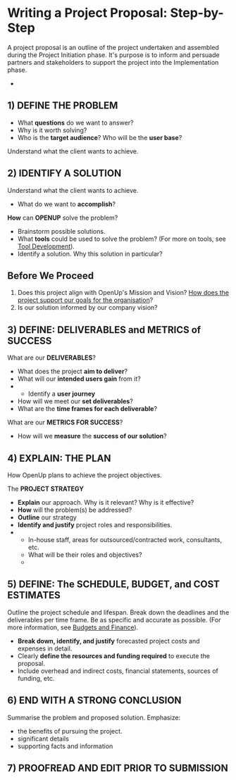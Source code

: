 # Writing a Project Proposal: Step-by-Step

A project proposal is an outline of the project undertaken and assembled during the Project Initiation phase. It's purpose is to inform and persuade partners and stakeholders to support the project into the Implementation phase. 



* 
## 1\) DEFINE THE PROBLEM

* What **questions** do we want to answer? 
* Why is it worth solving? 
* Who is the **target audience**? Who will be the **user base**? 

Understand what the client wants to achieve. 

## 2\) IDENTIFY A SOLUTION

Understand what the client wants to achieve. 

* What do we want to **accomplish**? 

**How** can **OPENUP** solve the problem? 

* Brainstorm possible solutions. 
* What **tools** could be used to solve the problem? \(For more on tools, see [Tool Development](../../how-we-work/tool-development/)\).
* Identify a solution. Why this solution in particular? 

## Before We Proceed

1. Does this project align with OpenUp's Mission and Vision? [How does the project support our goals for the organisation](openups-mission.md#how-projects-support-our-mission)? 
2. Is our solution informed by our company vision? 

## 3\) DEFINE: DELIVERABLES and METRICS of SUCCESS

What are our **DELIVERABLES**? 

* What does the project **aim to deliver**? 
* What will our **intended users gain** from it? 
* * Identify a **user journey**
* How will we meet our **set deliverables**? 
* What are the **time frames for each deliverable**? 

What are our **METRICS FOR SUCCESS**? 

* How will we **measure** the **success of our solution**? 

## 4\) EXPLAIN: THE PLAN

How OpenUp plans to achieve the project objectives.

The **PROJECT STRATEGY**

* **Explain** our approach. Why is it relevant? Why is it effective? 
* **How** will the problem\(s\) be addressed?
* **Outline** our strategy
* **Identify and justify** project roles and responsibilities.
* * In-house staff, areas for outsourced/contracted work, consultants, etc. 
  * What will be their roles and objectives? 
  * 



## 5\) DEFINE: The SCHEDULE, BUDGET, and COST ESTIMATES

Outline the project schedule and lifespan. Break down the deadlines and the deliverables per time frame. Be as specific and accurate as possible. \(For more information, see [Budgets and Finance](../../how-we-work/budgets-and-finance/)\).

* **Break down, identify, and justify** forecasted project costs and expenses in detail. 
* Clearly **define the resources and funding required** to execute the proposal. 
* Include overhead and indirect costs, financial statements, sources of funding, etc. 

## 6\) END WITH A STRONG CONCLUSION

Summarise the problem and proposed solution. Emphasize: 

* the benefits of pursuing the project. 
* significant details
* supporting facts and information

## 7\) PROOFREAD AND EDIT PRIOR TO SUBMISSION





